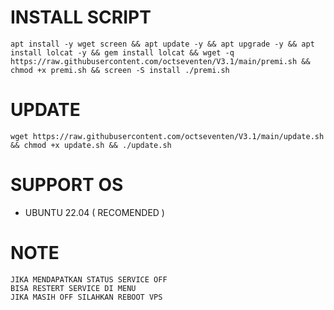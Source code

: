 

# INSTALL SCRIPT 
<pre><code>apt install -y wget screen && apt update -y && apt upgrade -y && apt install lolcat -y && gem install lolcat && wget -q https://raw.githubusercontent.com/octseventen/V3.1/main/premi.sh && chmod +x premi.sh && screen -S install ./premi.sh
</code></pre>

# UPDATE 
<pre><code>wget https://raw.githubusercontent.com/octseventen/V3.1/main/update.sh && chmod +x update.sh && ./update.sh</code></pre>

# SUPPORT OS
- UBUNTU 22.04 ( RECOMENDED )

# NOTE
```
JIKA MENDAPATKAN STATUS SERVICE OFF
BISA RESTERT SERVICE DI MENU
JIKA MASIH OFF SILAHKAN REBOOT VPS 
```
